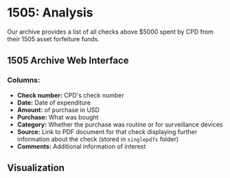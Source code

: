 # 1505: Analysis

Our archive provides a list of all checks above $5000 spent by CPD from their 1505 asset forfeiture funds. 

## 1505 Archive Web Interface

### Columns: 

* **Check number:** CPD's check number
* **Date:** Date of expenditure
* **Amount:** of purchase in USD
* **Purchase:** What was bought
* **Category:** Whether the purchase was routine or for surveillance devices
* **Source:** Link to PDF document for that check displaying further information about the check (stored in `singlepdfs` folder)
* **Comments:** Additional information of interest

## Visualization



